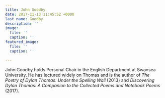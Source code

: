 ```yaml
---
title: John Goodby
date: 2017-11-13 11:45:52 +0000
last_name: Goodby
description: ''
image:
  file: ''
  caption: ''
featured_image:
  file: ''
  caption: ''

---
```

John Goodby holds Personal Chair in the English Department at Swansea University. He has lectured widely on Thomas and is the author of _The Poetry of Dylan Thomas: Under the Spelling Wall_ (2013) and _Discovering Dylan Thomas: A Companion to the Collected Poems and Notebook Poems_ (2017). 